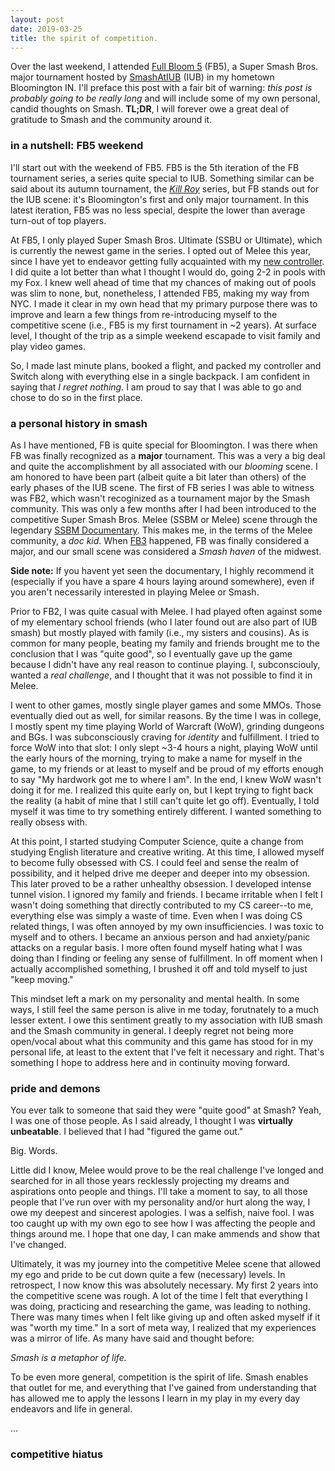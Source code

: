 ```yaml
---
layout: post
date: 2019-03-25
title: the spirit of competition.
---
```


Over the last weekend, I attended
[Full Bloom 5](https://smash.gg/tournament/full-bloom-5/events) (FB5),
a Super Smash Bros. major tournament hosted by
[SmashAtIUB](https://twitter.com/SmashAtIUB) (IUB)
in my hometown Bloomington IN. I'll preface this post with a fair
bit of warning: _this post is probably going to be really long_
and will include some of my own personal, candid thoughts on Smash.
**TL;DR**, I will forever owe a great deal of gratitude to Smash
and the community around it.

### in a nutshell: FB5 weekend

I'll start out with the weekend of FB5. FB5 is the 5th iteration
of the FB tournament series, a series quite special to IUB.
Something similar can be said about its autumn tournament, the
[_Kill Roy_](https://smash.gg/tournament/kill-roy-vol-3-ft-the-moon-pugwest-mystearica-and/details)
series, but FB stands out for the IUB scene: it's Bloomington's
first and only major tournament. In this latest iteration, FB5 was
no less special, despite the lower than average turn-out of top players.

At FB5, I only played Super Smash Bros. Ultimate (SSBU or Ultimate),
which is currently the newest game in the series. I opted out of Melee
this year, since I have yet to endeavor getting fully acquainted with my
[new controller](https://b0xx.com).
I did quite a lot better than what I thought I would do, going 2-2
in pools with my Fox. I knew well ahead of time that my chances of
making out of pools was slim to none, but, nonetheless, I attended
FB5, making my way from NYC. I made it clear in my own head that my
primary purpose there was to improve and learn a few things from
re-introducing myself to the competitive scene (i.e., FB5 is my first
tournament in ~2 years). At surface level, I thought of the trip as
a simple weekend escapade to visit family and play video games.

So, I made last minute plans, booked a flight, and packed my controller
and Switch along with everything else in a single backpack. I am confident
in saying that _I regret nothing._ I am proud to say that I was able to
go and chose to do so in the first place.

### a personal history in smash

As I have mentioned, FB is quite special for Bloomington. I was
there when FB was finally recognized as a **major** tournament.
This was a very a big deal and quite the accomplishment by
all associated with our _blooming_ scene. I am honored to have been part
(albeit quite a bit later than others) of the early phases of the
IUB scene. The first of FB series I was able to witness was FB2,
which wasn't recoginized as a tournament major by the Smash community.
This was only a few months after I had been introduced to the competitive
Super Smash Bros. Melee (SSBM or Melee) scene through the legendary
[SSBM Documentary](https://youtu.be/jX9hbbA-WP4).
This makes me, in the terms of the Melee community, a _doc kid_.
When [FB3](https://smash.gg/tournament/full-bloom-3/details) happened,
FB was finally considered a major, and our small scene was considered a
_Smash haven_ of the midwest.

**Side note:** If you havent yet seen the documentary, I highly
recommend it (especially if you have a spare 4 hours laying
around somewhere), even if you aren't necessarily interested in
playing Melee or Smash.

Prior to FB2, I was quite casual with Melee. I had played
often against some of my elementary school friends (who I later
found out are also part of IUB smash) but mostly played with family
(i.e., my sisters and cousins). As is common for many people,
beating my family and friends brought me to the conclusion that
I was "quite good", so I eventually gave up the game because
I didn't have any real reason to continue playing. I, subconsciouly,
wanted a _real challenge_, and I thought that it was not possible
to find it in Melee.

I went to other games, mostly single player games and some MMOs.
Those eventually died out as well, for similar reasons. By the
time I was in college, I mostly spent my time playing World of
Warcraft (WoW), grinding dungeons and BGs. I was subconsciously
craving for _identity_ and fulfillment. I tried to force WoW
into that slot: I only slept ~3-4 hours a night, playing WoW until
the early hours of the morning, trying to make a name for myself
in the game, to my friends or at least to myself and be proud
of my efforts enough to say "My hardwork got me to where I am".
In the end, I knew WoW wasn't doing it for me. I realized this
quite early on, but I kept trying to fight back the reality (a
habit of mine that I still can't quite let go off). Eventually,
I told myself it was time to try something entirely different. I
wanted something to really obsess with.

At this point, I started studying Computer Science, quite a change
from studying English literature and creative writing. At this time,
I allowed myself to become fully obsessed with CS. I could feel
and sense the realm of possibility, and it helped drive me deeper
and deeper into my obsession. This later proved to be a rather
unhealthy obsession. I developed intense tunnel vision. I ignored
my family and friends. I became irritable when I felt I wasn't
doing something that directly contributed to my CS career--to
me, everything else was simply a waste of time. Even when I was
doing CS related things, I was often annoyed by my own
insufficiencies. I was toxic to myself and to others. I became
an anxious person and had anxiety/panic attacks on a regular basis.
I more often found myself hating what I was doing than I finding or
feeling any sense of fulfillment. In off moment when I actually
accomplished something, I brushed it off and told myself to just
"keep moving."

This mindset left a mark on my personality and mental health. In
some ways, I still feel the same person is alive in me today,
forutnately to a much lesser extent. I owe this sentiment
greatly to my association with IUB smash and the Smash community
in general. I deeply regret not being more open/vocal about what
this community and this game has stood for in my personal life, at
least to the extent that I've felt it necessary and right. That's
something I hope to address here and in continuity moving forward.

### pride and demons

You ever talk to someone that said they were "quite good" at Smash?
Yeah, I was one of those people. As I said already, I thought I was
**virtually unbeatable**. I believed that I had "figured the game out."

Big. Words.

Little did I know, Melee would prove to be the real challenge I've
longed and searched for in all those years recklessly projecting my
dreams and aspirations onto people and things. I'll take a moment
to say, to all those people that I've run over with my personality
and/or hurt along the way, I owe my deepest and sincerest apologies.
I was a selfish, naive fool. I was too caught up with my own ego to
see how I was affecting the people and things around me. I hope that
one day, I can make ammends and show that I've changed.

Ultimately, it was my journey into the competitive Melee scene that
allowed my ego and pride to be cut down quite a few (necessary)
levels. In retrospect, I now know this was absolutely necessary.
My first 2 years into the competitive scene was rough. A lot of the
time I felt that everything I was doing, practicing and researching
the game, was leading to nothing. There was many times when I felt
like giving up and often asked myself if it was "worth my time." In
a sort of meta way, I realized that my experiences was a mirror of
life. As many have said and thought before:

_Smash is a metaphor of life._

To be even more general, competition is the spirit of life. Smash
enables that outlet for me, and everything that I've gained from
understanding that has allowed me to apply the lessons I learn in
my play in my every day endeavors and life in general.

...

### competitive hiatus
